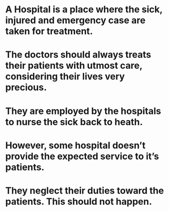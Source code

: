 # A Hospital is a place where the sick, injured and emergency case are taken for treatment.

# The doctors should always treats their patients with utmost care, considering their lives very precious.

# They are employed by the hospitals to nurse the sick back to heath.


# However, some hospital doesn’t provide the expected service to it’s patients. 

# They neglect their duties toward the patients. This should not happen.

